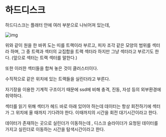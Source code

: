 # 하드디스크

하드디스크는 플래터 안에 여러 부분으로 나뉘어져 있는데, 

![img](https://t1.daumcdn.net/cfile/tistory/2457153E57431B8816)

위와 같이 원을 한 바퀴 도는 띠를 트랙이라 부르고, 피자 조각 같은 모양의 범위를 섹터라 하며, 그 중 트랙과 섹터의 교집합을 트랙 섹터라 하지만 그냥 섹터라고 부르기도 한다. (앞으로 섹터는 트랙 섹터를 말한다.)

또한 이러한 섹터들을 합쳐 놓은 것이 클러스터이다.

수직적으로 같은 위치에 있는 트랙들을 실린더라고 부른다.



자기장을 이용한 기계적 구조이기 때문에 ssd에 비해 충격, 진동, 자성 등의 외부환경에 취약하다.



섹터를 읽기 위해 섹터가 헤드 바로 아래 있어야 하는데 데이터는 항상 회전하기에 섹터가 그 위치에 올 때까지 기다려야 한다. 이때까지의 시간을 회전 대기시간이라고 한다.

데이터가 존재하는 곳으로 실린더가 이동하는데 , 디스크 슬라이더가 요청된 데이터를 가지고 실린더로 이동하는 시간을 탐색시간이라고 한다.

